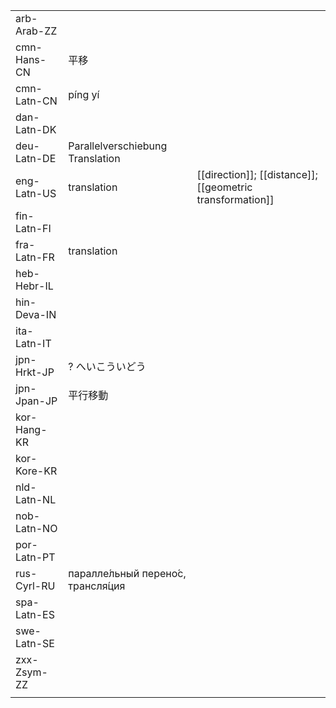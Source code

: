 | | | |
|-|-|-|
| arb-Arab-ZZ |  |  |
| cmn-Hans-CN | 平移 |  |
| cmn-Latn-CN | píng yí |  |
| dan-Latn-DK |  |  |
| deu-Latn-DE | Parallelverschiebung Translation |  |
| eng-Latn-US | translation | [[direction]]; [[distance]]; [[geometric transformation]] |
| fin-Latn-FI |  |  |
| fra-Latn-FR | translation |  |
| heb-Hebr-IL |  |  |
| hin-Deva-IN |  |  |
| ita-Latn-IT |  |  |
| jpn-Hrkt-JP | ? へいこういどう |  |
| jpn-Jpan-JP | 平行移動 |  |
| kor-Hang-KR |  |  |
| kor-Kore-KR |  |  |
| nld-Latn-NL |  |  |
| nob-Latn-NO |  |  |
| por-Latn-PT |  |  |
| rus-Cyrl-RU | паралле́льный перено́с, трансля́ция |  |
| spa-Latn-ES |  |  |
| swe-Latn-SE |  |  |
| zxx-Zsym-ZZ |  |  |
|  |  |  |
